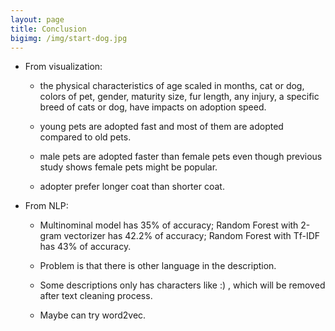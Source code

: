 ```yaml
---
layout: page
title: Conclusion
bigimg: /img/start-dog.jpg
---
```


* From visualization: 

  * the physical characteristics of age scaled in months, cat or dog, colors of pet, gender, maturity size, fur length, any injury, a specific breed of cats or dog, have impacts on adoption speed.

  * young pets are adopted fast and most of them are adopted compared to old pets.
 
  * male pets are adopted faster than female pets even though previous study shows female pets might be popular.
 
  * adopter prefer longer coat than shorter coat.
 
* From NLP: 

  * Multinominal model has 35% of accuracy; Random Forest with 2-gram vectorizer has 42.2% of accuracy; Random Forest with Tf-IDF has 43% of accuracy.
 
  * Problem is that there is other language in the description.
  
  * Some descriptions only has characters like :) , which will be removed after text cleaning process.
  
  * Maybe can try word2vec.
 
